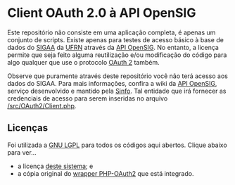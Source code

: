 # Client OAuth 2.0 à API OpenSIG
<p>
Este repositório não consiste em uma aplicação completa, é apenas um conjunto de scripts. Existe apenas para testes de acesso básico à base de dados do <a href="https://sigaa.ufrn.br/">SIGAA<a/> da <a href="http://sistemas.ufrn.br/portal/PT/">UFRN<a/> através da <a href="https://www.info.ufrn.br/wikisistemas/doku.php?id=desenvolvimento:especificacoes:api_servicos">API OpenSIG</a>. No entanto, a licença permite que seja feito alguma reutilização e/ou modificação do código para algo qualquer que use o protocolo <a href="http://oauth.net/2/">OAuth 2</a> também.
</p>

<p>
Observe que puramente através deste repositório você não terá acesso aos dados do SIGAA. Para mais informações, confira a wiki da <a href="https://www.info.ufrn.br/wikisistemas/doku.php?id=desenvolvimento:especificacoes:api_servicos">API OpenSIG</a>, serviço desenvolvido e mantido pela <a href="https://info.ufrn.br/html/">Sinfo</a>. Tal entidade que irá fornecer as credenciais de acesso para serem inseridas no arquivo <a href="/src/OAuth2/Client.php">/src/OAuth2/Client.php</a>.
</p>

<h2>Licenças</h2>
<p>Foi utilizada a <a href="https://opensource.org/licenses/MIT">GNU LGPL</a> para todos os códigos aqui abertos. Clique abaixo para ver...<br/>
<ul>
<li>a licença <a href="LICENSE">deste sistema</a>; e</li>
<li>a cópia original do <a href="https://github.com/adoy/PHP-OAuth2">wrapper PHP-OAuth2</a> que está integrado.</li>
</ul>
</p>

